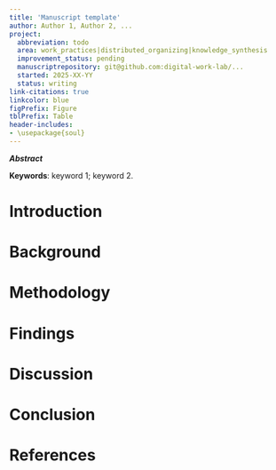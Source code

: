 ```yaml
---
title: 'Manuscript template'
author: Author 1, Author 2, ...
project:
  abbreviation: todo
  area: work_practices|distributed_organizing|knowledge_synthesis
  improvement_status: pending
  manuscriptrepository: git@github.com:digital-work-lab/...
  started: 2025-XX-YY
  status: writing
link-citations: true
linkcolor: blue
figPrefix: Figure
tblPrefix: Table
header-includes:
- \usepackage{soul}
---
```


**_Abstract_**

**Keywords**: keyword 1; keyword 2.

# Introduction

# Background

# Methodology

# Findings

# Discussion

# Conclusion

# References

<!--
\hl{Highlights}
-->